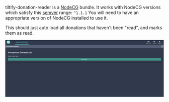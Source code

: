 tiltify-donation-reader is a [NodeCG](http://github.com/nodecg/nodecg) bundle. 
It works with NodeCG versions which satisfy this [semver](https://docs.npmjs.com/getting-started/semantic-versioning) range: `^1.1.1`
You will need to have an appropriate version of NodeCG installed to use it.

This should just auto load all donations that haven't been "read", and marks
them as read.

![screenshot](screenshot.png)

